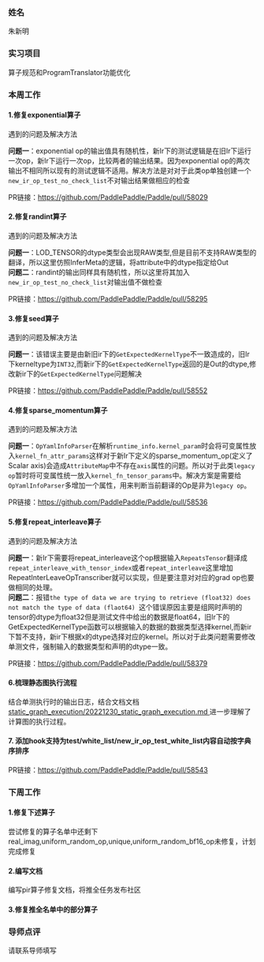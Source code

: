 ### 姓名
朱新明
### 实习项目
算子规范和ProgramTranslator功能优化
### 本周工作
#### 1.修复exponential算子
遇到的问题及解决方法

**问题一**：exponential op的输出值具有随机性，新Ir下的测试逻辑是在旧Ir下运行一次op，新Ir下运行一次op，比较两者的输出结果。因为exponential op的两次输出不相同所以现有的测试逻辑不适用。解决方法是对对于此类op单独创建一个`new_ir_op_test_no_check_list`不对输出结果做相应的检查

PR链接：https://github.com/PaddlePaddle/Paddle/pull/58029

#### 2.修复randint算子
遇到的问题及解决方法

**问题一**：LOD_TENSOR的dtype类型会出现RAW类型,但是目前不支持RAW类型的翻译，所以这里仿照InferMeta的逻辑，将attribute中的dtype指定给Out<br>**问题二**：randint的输出同样具有随机性，所以这里将其加入`new_ir_op_test_no_check_list`对输出值不做检查

PR链接：https://github.com/PaddlePaddle/Paddle/pull/58295

#### 3.修复seed算子
遇到的问题及解决方法

**问题一**：该错误主要是由新旧ir下的`GetExpectedKernelType`不一致造成的，旧Ir下kerneltype为`INT32`,而新ir下的`GetExpectedKernelType`返回的是Out的dtype,修改新ir下的`GetExpectedKernelType`问题解决

PR链接：https://github.com/PaddlePaddle/Paddle/pull/58552

#### 4.修复sparse_momentum算子
遇到的问题及解决方法

**问题一**：`OpYamlInfoParser`在解析`runtime_info.kernel_param`时会将可变属性放入`kernel_fn_attr_params`这样对于新Ir下定义的sparse_momentum_op(定义了Scalar axis)会造成`AttributeMap`中不存在`axis`属性的问题。所以对于此类`legacy op`暂时将可变属性统一放入`kernel_fn_tensor_params`中。解决方案是需要给`OpYamlInfoParser`多增加一个属性，用来判断当前翻译的Op是非为`legacy op`。

PR链接：https://github.com/PaddlePaddle/Paddle/pull/58536

#### 5.修复repeat_interleave算子
遇到的问题及解决方法

**问题一**：新Ir下需要将repeat_interleave这个op根据输入`RepeatsTensor`翻译成`repeat_interleave_with_tensor_index`或者`repeat_interleave`这里增加RepeatInterLeaveOpTranscriber就可以实现，但是要注意对对应的grad op也要做相同的处理。<br> **问题二**：报错`the type of data we are trying to retrieve (float32) does not match the type of data (flaot64) `这个错误原因主要是组网时声明的tensor的dtype为float32但是测试文件中给出的数据是float64，旧Ir下的GetExpectedKernelType函数可以根据输入的数据的数据类型选择kernel,而新ir下暂不支持，新ir下根据x的dtype选择对应的kernel。所以对于此类问题需要修改单测文件，强制输入的数据类型和声明的dtype一致。

PR链接：https://github.com/PaddlePaddle/Paddle/pull/58379

#### 6.梳理静态图执行流程
结合单测执行时的输出日志，结合文档文档[static_graph_execution/20221230_static_graph_execution.md
](https://github.com/PaddlePaddle/community/blob/master/pfcc/paddle-code-reading/static_graph_execution/20221230_static_graph_execution.md)进一步理解了计算图的执行过程。

#### 7. 添加hook支持为test/white_list/new_ir_op_test_white_list内容自动按字典序排序
PR链接：https://github.com/PaddlePaddle/Paddle/pull/58543
### 下周工作
#### 1.修复下述算子
尝试修复的算子名单中还剩下real_imag,uniform_random_op,unique,uniform_random_bf16_op未修复，计划完成修复
#### 2.编写文档
编写pir算子修复文档，将推全任务发布社区
#### 3.修复推全名单中的部分算子

### 导师点评
请联系导师填写

